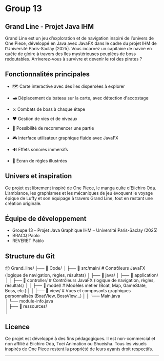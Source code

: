# Group 13



## Grand Line - Projet Java IHM

Grand Line est un jeu d’exploration et de navigation inspiré de l’univers de One Piece, développé en Java avec JavaFX dans le cadre du projet IHM de l’Université Paris-Saclay (2025). Vous incarnez un capitaine de navire en quête de gloire à travers des îles mystérieuses peuplées de boss redoutables. Arriverez-vous à survivre et devenir le roi des pirates ?

## Fonctionnalités principales

- 🗺️ Carte interactive avec des îles dispersées à explorer

- 🛥️ Déplacement du bateau sur la carte, avec détection d'accostage

- ⚔️ Combats de boss à chaque étape

- ❤️ Gestion de vies et de niveaux

- 🔄 Possibilité de recommencer une partie

- 🎮 Interface utilisateur graphique fluide avec JavaFX

- 🔊 Effets sonores immersifs

- 📜 Écran de règles illustrées



## Univers et inspiration

Ce projet est librement inspiré de One Piece, le manga culte d’Eiichiro Oda. L’ambiance, les graphismes et les mécaniques de jeu évoquent le voyage épique de Luffy et son équipage à travers Grand Line, tout en restant une création originale.

## Équipe de développement

- Groupe 13 – Projet Java Graphique IHM – Université Paris-Saclay (2025)
- BRACQ Paolo
- REVERET Pablo

## Structure du Git

📦 Grand_line/
├── 📁 Code/
│   ├── 📁 src/main/        # Contrôleurs JavaFX (logique de navigation, règles, résultats)
│       ├── 📁 java/
│            ├── 📁 application/ 
│            │   ├── 📁 controller/        # Contrôleurs JavaFX (logique de navigation, règles, résultats)
│            │   ├── 📁 model/             # Modèles métier (Boat, Map, GameState, Boss, etc.)
│            │   ├── 📁 view/              # Vues et composants graphiques personnalisés (BoatView, BossView...)
│            │   └── Main.java      
│            └── module-info.java                
│       ├── 📁 ressources/             
│        



##  Licence

Ce projet est développé à des fins pédagogiques. Il est non-commercial et non affilié à Eiichiro Oda, Toei Animation ou Shueisha.
Tous les visuels inspirés de One Piece restent la propriété de leurs ayants droit respectifs.

***
